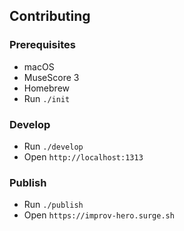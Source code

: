 ## Contributing

### Prerequisites

* macOS
* MuseScore 3
* Homebrew
* Run `./init`

### Develop

* Run `./develop`
* Open `http://localhost:1313`

### Publish

* Run `./publish`
* Open `https://improv-hero.surge.sh`